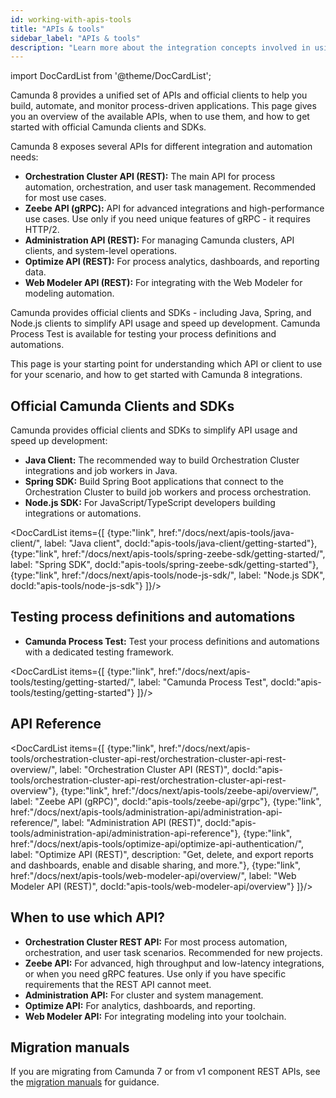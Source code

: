 ```yaml
---
id: working-with-apis-tools
title: "APIs & tools"
sidebar_label: "APIs & tools"
description: "Learn more about the integration concepts involved in using the Camunda Zeebe client libraries, APIs, and SDKs to interact programmatically with Camunda 8."
---
```


import DocCardList from '@theme/DocCardList';

Camunda 8 provides a unified set of APIs and official clients to help you build, automate, and monitor process-driven applications. This page gives you an overview of the available APIs, when to use them, and how to get started with official Camunda clients and SDKs.

Camunda 8 exposes several APIs for different integration and automation needs:

- **Orchestration Cluster API (REST):** The main API for process automation, orchestration, and user task management. Recommended for most use cases.
- **Zeebe API (gRPC):** API for advanced integrations and high-performance use cases. Use only if you need unique features of gRPC - it requires HTTP/2.
- **Administration API (REST):** For managing Camunda clusters, API clients, and system-level operations.
- **Optimize API (REST):** For process analytics, dashboards, and reporting data.
- **Web Modeler API (REST):** For integrating with the Web Modeler for modeling automation.

Camunda provides official clients and SDKs - including Java, Spring, and Node.js clients to simplify API usage and speed up development. Camunda Process Test is available for testing your process definitions and automations.

This page is your starting point for understanding which API or client to use for your scenario, and how to get started with Camunda 8 integrations.

## Official Camunda Clients and SDKs

Camunda provides official clients and SDKs to simplify API usage and speed up development:

- **Java Client:** The recommended way to build Orchestration Cluster integrations and job workers in Java.
- **Spring SDK:** Build Spring Boot applications that connect to the Orchestration Cluster to build job workers and process orchestration.
- **Node.js SDK:** For JavaScript/TypeScript developers building integrations or automations.

<DocCardList items={[
{type:"link", href:"/docs/next/apis-tools/java-client/", label: "Java client", docId:"apis-tools/java-client/getting-started"},
{type:"link", href:"/docs/next/apis-tools/spring-zeebe-sdk/getting-started/", label: "Spring SDK", docId:"apis-tools/spring-zeebe-sdk/getting-started"},
{type:"link", href:"/docs/next/apis-tools/node-js-sdk/", label: "Node.js SDK", docId:"apis-tools/node-js-sdk"}
]}/>

## Testing process definitions and automations

- **Camunda Process Test:** Test your process definitions and automations with a dedicated testing framework.

<DocCardList items={[
{type:"link", href:"/docs/next/apis-tools/testing/getting-started/", label: "Camunda Process Test", docId:"apis-tools/testing/getting-started"}
]}/>

## API Reference

<DocCardList items={[
{type:"link", href:"/docs/next/apis-tools/orchestration-cluster-api-rest/orchestration-cluster-api-rest-overview/", label: "Orchestration Cluster API (REST)", docId:"apis-tools/orchestration-cluster-api-rest/orchestration-cluster-api-rest-overview"},
{type:"link", href:"/docs/next/apis-tools/zeebe-api/overview/", label: "Zeebe API (gRPC)", docId:"apis-tools/zeebe-api/grpc"},
{type:"link", href:"/docs/next/apis-tools/administration-api/administration-api-reference/", label: "Administration API (REST)", docId:"apis-tools/administration-api/administration-api-reference"},
{type:"link", href:"/docs/next/apis-tools/optimize-api/optimize-api-authentication/", label: "Optimize API (REST)", description: "Get, delete, and export reports and dashboards, enable and disable sharing, and more."},
{type:"link", href:"/docs/next/apis-tools/web-modeler-api/overview/", label: "Web Modeler API (REST)", docId:"apis-tools/web-modeler-api/overview"}
]}/>

## When to use which API?

- **Orchestration Cluster REST API:** For most process automation, orchestration, and user task scenarios. Recommended for new projects.
- **Zeebe API:** For advanced, high throughput and low-latency integrations, or when you need gRPC features. Use only if you have specific requirements that the REST API cannot meet.
- **Administration API:** For cluster and system management.
- **Optimize API:** For analytics, dashboards, and reporting.
- **Web Modeler API:** For integrating modeling into your toolchain.

## Migration manuals

If you are migrating from Camunda 7 or from v1 component REST APIs, see the [migration manuals](/apis-tools/migration-manuals/migrate-to-camunda-api.md) for guidance.
